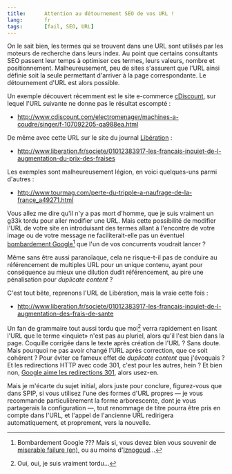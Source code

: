```yaml
--- 
title:      Attention au détournement SEO de vos URL ! 
lang:       fr 
tags:       [fail, SEO, URL]
---
```


On le sait bien, les termes qui se trouvent dans une URL sont utilisés par les moteurs de recherche dans leurs index. Au point que certains consultants SEO passent leur temps à optimiser ces termes, leurs valeurs, nombre et positionnement. Malheureusement, peu de sites s'assurent que l'URL ainsi définie soit la seule permettant d'arriver à la page correspondante. Le détournement d'URL est alors possible.

Un exemple découvert récemment est le site e-commerce [cDiscount](http://www.cdiscount.com/), sur lequel l'URL suivante ne donne pas le résultat escompté :

- <http://www.cdiscount.com/electromenager/machines-a-coudre/singer/f-107092205-qa988ea.html>

De même avec cette URL sur le site du journal [Libération](http://www.liberation.fr/) :

- <http://www.liberation.fr/societe/01012383917-les-francais-inquiet-de-l-augmentation-du-prix-des-fraises>

Les exemples sont malheureusement légion, en voici quelques-uns parmi d'autres :

- <http://www.tourmag.com/perte-du-tripple-a-naufrage-de-la-france_a49271.html>

Vous allez me dire qu'il n'y a pas mort d'homme, que je suis vraiment un g33k tordu pour aller modifier une URL. Mais cette possibilité de modifier l'URL de votre site en introduisant des termes allant à l'encontre de votre image ou de votre message ne faciliterait-elle pas un éventuel [bombardement Google](http://fr.wikipedia.org/wiki/Bombardement_Google)[^1] que l'un de vos concurrents voudrait lancer ?

Même sans être aussi paranoïaque, cela ne risque-t-il pas de conduire au référencement de multiples URL pour un unique contenu, ayant pour conséquence au mieux une dilution dudit référencement, au pire une pénalisation pour *duplicate content* ?

C'est tout bête, reprenons l'URL de Libération, mais la vraie cette fois :

- <http://www.liberation.fr/societe/01012383917-les-francais-inquiet-de-l-augmentation-des-frais-de-sante>

Un fan de grammaire tout aussi tordu que moi[^2] verra rapidement en lisant l'URL que le terme «inquiet» n'est pas au pluriel, alors qu'il l'est bien dans la page. Coquille corrigée dans le texte après création de l'URL ? Sans doute. Mais pourquoi ne pas avoir changé l'URL après correction, que ce soit cohérent ? Pour éviter ce fameux effet de *duplicate content* que j'évoquais ? Et les redirections HTTP avec code 301, c'est pour les autres, hein ? Et bien non, [Google aime les redirections 301](http://support.google.com/webmasters/bin/answer.py?hl=fr&answer=93633), alors usez-en.

Mais je m'écarte du sujet initial, alors juste pour conclure, figurez-vous que dans SPIP, si vous utilisez l'une des formes d'URL propres — je vous recommande particulièrement la forme arborescente, dont je vous partagerais la configuration —, tout renommage de titre pourra être pris en compte dans l'URL, et l'appel de l'ancienne URL redirigera automatiquement, et proprement, vers la nouvelle.

[^1]: Bombardement Google ??? Mais si, vous devez bien vous souvenir de [miserable failure (en)](http://searchenginewatch.com/article/2064793/Googles-and-Inktomis-Miserable-Failure), ou au moins d'[Iznogoud](http://www.presidentielle-2007.net/actualite/index.php/2005/10/06/22-google-bombing-sarkozy-iznogoud)…

[^2]: Oui, oui, je suis vraiment tordu…
